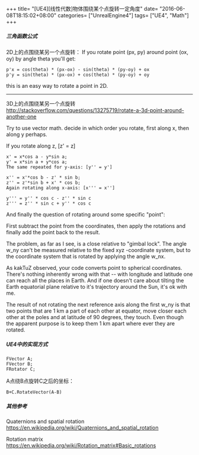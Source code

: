 +++
title= "[UE4][线性代数]物体围绕某个点旋转一定角度"
date= "2016-06-08T18:15:02+08:00"
categories= ["UnrealEngine4"]
tags= ["UE4", "Math"]
+++

##### 三角函数公式

2D上的点围绕某另一个点旋转：
If you rotate point (px, py) around point (ox, oy) by angle theta you'll get:

    p'x = cos(theta) * (px-ox) - sin(theta) * (py-oy) + ox
    p'y = sin(theta) * (px-ox) + cos(theta) * (py-oy) + oy

this is an easy way to rotate a point in 2D.


***
3D上的点围绕某另一个点旋转  
http://stackoverflow.com/questions/13275719/rotate-a-3d-point-around-another-one  

Try to use vector math. decide in which order you rotate, first along x, then along y perhaps.

If you rotate along z, [z' = z]

    x' = x*cos a - y*sin a;
    y' = x*sin a + y*cos a;  
    The same repeated for y-axis: [y'' = y']

    x'' = x'*cos b - z' * sin b;
    z'' = z'*sin b + x' * cos b;  
    Again rotating along x-axis: [x''' = x'']

    y''' = y'' * cos c - z'' * sin c
    z''' = z'' * sin c + y'' * cos c
And finally the question of rotating around some specific "point":

First subtract the point from the coordinates, then apply the rotations and finally add the point back to the result.

The problem, as far as I see, is a close relative to "gimbal lock". The angle w_ny can't be measured relative to the fixed xyz -coordinate system, but to the coordinate system that is rotated by applying the angle w_nx.

As kakTuZ observed, your code converts point to spherical coordinates. There's nothing inherently wrong with that -- with longitude and latitude one can reach all the places in Earth. And if one doesn't care about tilting the Earth equatorial plane relative to it's trajectory around the Sun, it's ok with me.

The result of not rotating the next reference axis along the first w_ny is that two points that are 1 km a part of each other at equator, move closer each other at the poles and at latitude of 90 degrees, they touch. Even though the apparent purpose is to keep them 1 km apart where ever they are rotated.


##### UE4中的实现方式

    FVector A;
    FVector B;
    FRotator C;

A点绕B点旋转C之后的坐标：

    B+C.RotateVector(A-B)



##### 其他参考
Quaternions and spatial rotation  
https://en.wikipedia.org/wiki/Quaternions_and_spatial_rotation

Rotation matrix  
https://en.wikipedia.org/wiki/Rotation_matrix#Basic_rotations